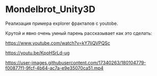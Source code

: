 # Mondelbrot_Unity3D
Реализация примера explorer фракталов с youtobe.

Крутой и явно очень умный парень рассказывает как это сделать:

https://www.youtube.com/watch?v=kY7liQVPQSc

https://youtu.be/KpoHSrLd-ug

https://user-images.githubusercontent.com/17340263/180104779-f00877f1-9fcf-4b64-ac7a-e9e35070ca51.mp4


